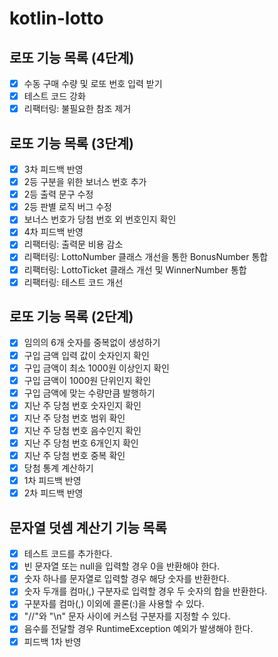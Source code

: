 # kotlin-lotto

## 로또 기능 목록 (4단계)

- [x] 수동 구매 수량 및 로또 번호 입력 받기
- [x] 테스트 코드 강화
- [x] 리팩터링: 불필요한 참조 제거

## 로또 기능 목록 (3단계)

- [x] 3차 피드백 반영
- [x] 2등 구분을 위한 보너스 번호 추가
- [x] 2등 출력 문구 수정
- [x] 2등 판별 로직 버그 수정
- [x] 보너스 번호가 당첨 번호 외 번호인지 확인
- [x] 4차 피드백 반영
- [x] 리팩터링: 출력문 비용 감소
- [x] 리팩터링: LottoNumber 클래스 개선을 통한 BonusNumber 통합
- [x] 리팩터링: LottoTicket 클래스 개선 및 WinnerNumber 통합
- [x] 리팩터링: 테스트 코드 개선

## 로또 기능 목록 (2단계)

- [X] 임의의 6개 숫자를 중복없이 생성하기
- [X] 구입 금액 입력 값이 숫자인지 확인
- [X] 구입 금액이 최소 1000원 이상인지 확인
- [X] 구입 금액이 1000원 단위인지 확인
- [X] 구입 금액에 맞는 수량만큼 발행하기
- [X] 지난 주 당첨 번호 숫자인지 확인
- [X] 지난 주 당첨 번호 범위 확인
- [X] 지난 주 당첨 번호 음수인지 확인
- [X] 지난 주 당첨 번호 6개인지 확인
- [X] 지난 주 당첨 번호 중복 확인
- [X] 당첨 통계 계산하기
- [X] 1차 피드백 반영
- [X] 2차 피드백 반영

## 문자열 덧셈 계산기 기능 목록

- [X] 테스트 코드를 추가한다.
- [X] 빈 문자열 또는 null을 입력할 경우 0을 반환해야 한다.
- [X] 숫자 하나를 문자열로 입력할 경우 해당 숫자를 반환한다.
- [X] 숫자 두개를 컴마(,) 구분자로 입력할 경우 두 숫자의 합을 반환한다.
- [X] 구분자를 컴마(,) 이외에 콜론(:)을 사용할 수 있다.
- [X] "//"와 "\n" 문자 사이에 커스텀 구분자를 지정할 수 있다.
- [X] 음수를 전달할 경우 RuntimeException 예외가 발생해야 한다.
- [X] 피드백 1차 반영
